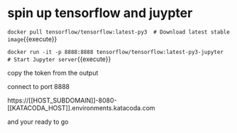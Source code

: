 
# spin up tensorflow and juypter

 `docker pull tensorflow/tensorflow:latest-py3  # Download latest stable image`{{execute}}

 `docker run -it -p 8888:8888 tensorflow/tensorflow:latest-py3-jupyter  # Start Jupyter server`{{execute}}

 copy the token from the output

 connect to port 8888

 https://[[HOST_SUBDOMAIN]]-8080-[[KATACODA_HOST]].environments.katacoda.com

 and your ready to go

 
